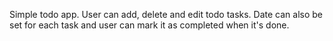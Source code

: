 Simple todo app.
User can add, delete and edit todo tasks. Date can also be set for each task and user can mark it as completed when it's done.
